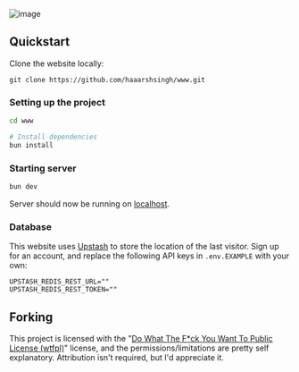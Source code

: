 ![image](https://harshsingh.me/og.png)

## Quickstart

Clone the website locally:

```
git clone https://github.com/haaarshsingh/www.git
```

### Setting up the project

```bash
cd www

# Install dependencies
bun install
```

### Starting server

```bash
bun dev
```

Server should now be running on [localhost](https://localhost:3000).

### Database

This website uses [Upstash](https://upstash.com) to store the location of the last visitor. Sign up for an account, and replace the following API keys in `.env.EXAMPLE` with your own:

```
UPSTASH_REDIS_REST_URL=""
UPSTASH_REDIS_REST_TOKEN=""
```

## Forking

This project is licensed with the "[Do What The F\*ck You Want To Public License (wtfpl)](https://choosealicense.com/licenses/wtfpl/)" license, and the permissions/limitations are pretty self explanatory. Attribution isn't required, but I'd appreciate it.
